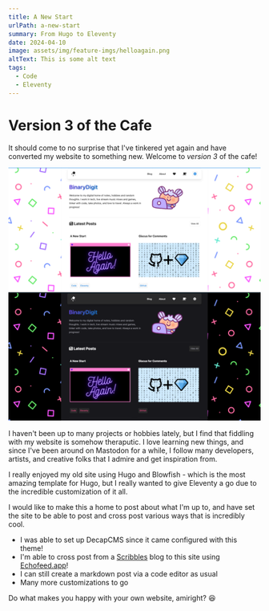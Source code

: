 ```yaml
---
title: A New Start
urlPath: a-new-start
summary: From Hugo to Eleventy 
date: 2024-04-10
image: assets/img/feature-imgs/helloagain.png
altText: This is some alt text
tags:
  - Code
  - Eleventy
---
```

# Version 3 of the Cafe

It should come to no surprise that I've tinkered yet again and have converted my website to something new. Welcome to *version 3* of the cafe!

<img src="https://raw.githubusercontent.com/BinaryDigitCode/cafe/main/SS.png" alt="BinaryDigit's homepage" width="auto">

I haven't been up to many projects or hobbies lately, but I find that fiddling with my website is somehow theraputic. I love learning new things, and since I've been around on Mastodon for a while, I follow many developers, artists, and creative folks that I admire and get inspiration from. 

I really enjoyed my old site using Hugo and Blowfish - which is the most amazing template for Hugo, but I really wanted to give Eleventy a go due to the incredible customization of it all. 

I would like to make this a home to post about what I'm up to, and have set the site to be able to post and cross post various ways that is incredibly cool. 

- I was able to set up DecapCMS since it came configured with this theme!
- I'm able to cross post from a [Scribbles](https://scribbles.page) blog to this site using [Echofeed.app](https://echofeed.app)!
- I can still create a markdown post via a code editor as usual
- Many more customizations to go

Do what makes you happy with your own website, amiright? 😆